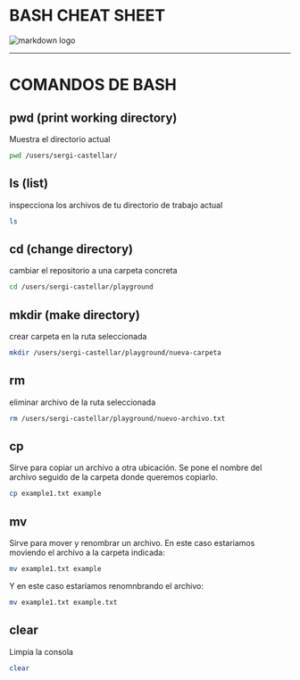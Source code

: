 # BASH CHEAT SHEET 
![markdown logo](https://imgs.search.brave.com/NwK7X1gAPso42sydkea8S4XOwzcIjb4wktpUR74PrcE/rs:fit:860:0:0:0/g:ce/aHR0cHM6Ly9pY29u/cy52ZXJ5aWNvbi5j/b20vcG5nLzEyOC9i/dXNpbmVzcy92c2Nv/ZGUtcHJvZ3JhbS1p/dGVtLWljb24vbWFy/a2Rvd24tNC5wbmc)

---
# COMANDOS DE BASH
## pwd (print working directory)
Muestra el directorio actual
```sh
pwd /users/sergi-castellar/
```

## ls (list)
inspecciona los archivos de tu directorio de trabajo actual
```sh
ls
```

## cd (change directory)
cambiar el repositorio a una carpeta concreta
```sh
cd /users/sergi-castellar/playground
```

## mkdir (make directory)
crear carpeta en la ruta seleccionada
```sh
mkdir /users/sergi-castellar/playground/nueva-carpeta
```

## rm
eliminar archivo de la ruta seleccionada
```sh
rm /users/sergi-castellar/playground/nuevo-archivo.txt
```

## cp
Sirve para copiar un archivo a otra ubicación. Se pone el nombre del archivo seguido de la carpeta donde queremos copiarlo.
```sh
cp example1.txt example
```

## mv
Sirve para mover y renombrar un archivo. En este caso estariamos moviendo el archivo a la carpeta indicada:
```sh
mv example1.txt example
```
Y en este caso estaríamos renomnbrando el archivo:
```sh
mv example1.txt example.txt
```

## clear
Limpia la consola
```sh
clear
```